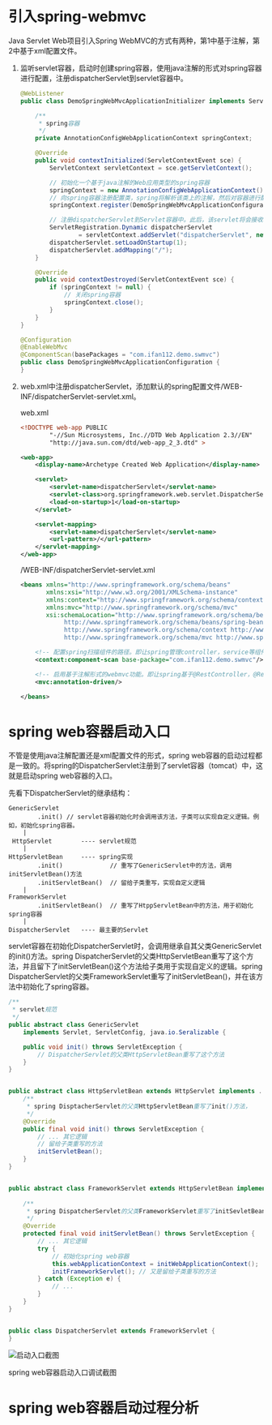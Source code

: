 # 引入spring-webmvc

Java Servlet Web项目引入Spring WebMVC的方式有两种，第1中基于注解，第2中基于xml配置文件。

1. 监听servlet容器，启动时创建spring容器，使用java注解的形式对spring容器进行配置，注册dispatcherServlet到servlet容器中。

   ```java
   @WebListener
   public class DemoSpringWebMvcApplicationInitializer implements ServletContextListener {
   
       /**
        * spring容器
        */
       private AnnotationConfigWebApplicationContext springContext;
   
       @Override
       public void contextInitialized(ServletContextEvent sce) {
           ServletContext servletContext = sce.getServletContext();
   
           // 初始化一个基于java注解的Web应用类型的spring容器
           springContext = new AnnotationConfigWebApplicationContext();
           // 向spring容器注册配置类，spring将解析该类上的注解，然后对容器进行配置
           springContext.register(DemoSpringWebMvcApplicationConfiguration.class);
   
           // 注册dispatcherServlet到Servlet容器中。此后，该servlet将会接收和分发所有请求
           ServletRegistration.Dynamic dispatcherServlet
                   = servletContext.addServlet("dispatcherServlet", new DispatcherServlet(springContext));
           dispatcherServlet.setLoadOnStartup(1);
           dispatcherServlet.addMapping("/");
       }
   
       @Override
       public void contextDestroyed(ServletContextEvent sce) {
           if (springContext != null) {
               // 关闭spring容器
               springContext.close();
           }
       }
   }
   ```

   ```java
   @Configuration
   @EnableWebMvc
   @ComponentScan(basePackages = "com.ifan112.demo.swmvc")
   public class DemoSpringWebMvcApplicationConfiguration {
   }
   ```

2. web.xml中注册dispatcherServlet，添加默认的spring配置文件/WEB-INF/dispatcherServlet-servlet.xml。

   web.xml

   ```xml
   <!DOCTYPE web-app PUBLIC
           "-//Sun Microsystems, Inc.//DTD Web Application 2.3//EN"
           "http://java.sun.com/dtd/web-app_2_3.dtd" >
   
   <web-app>
       <display-name>Archetype Created Web Application</display-name>
   
       <servlet>
           <servlet-name>dispatcherServlet</servlet-name>
           <servlet-class>org.springframework.web.servlet.DispatcherServlet</servlet-class>
           <load-on-startup>1</load-on-startup>
       </servlet>
   
       <servlet-mapping>
           <servlet-name>dispatcherServlet</servlet-name>
           <url-pattern>/</url-pattern>
       </servlet-mapping>
   </web-app>
   ```

   /WEB-INF/dispatcherServlet-servlet.xml

   ```xml
   <beans xmlns="http://www.springframework.org/schema/beans"
          xmlns:xsi="http://www.w3.org/2001/XMLSchema-instance"
          xmlns:context="http://www.springframework.org/schema/context"
          xmlns:mvc="http://www.springframework.org/schema/mvc"
          xsi:schemaLocation="http://www.springframework.org/schema/beans
               http://www.springframework.org/schema/beans/spring-beans-3.0.xsd
               http://www.springframework.org/schema/context http://www.springframework.org/schema/context/spring-context-3.0.xsd
               http://www.springframework.org/schema/mvc http://www.springframework.org/schema/mvc/spring-mvc.xsd">
   
       <!-- 配置spring扫描组件的路径。即让spring管理controller，service等组件类 -->
       <context:component-scan base-package="com.ifan112.demo.swmvc"/>
   
       <!-- 启用基于注解形式的webmvc功能。即让spring基于@RestController，@RequestMapping等注解分发、处理请求和响应 -->
       <mvc:annotation-driven/>
   
   </beans>
   ```



# spring web容器启动入口

不管是使用java注解配置还是xml配置文件的形式，spring web容器的启动过程都是一致的。将spring的DispatcherServlet注册到了servlet容器（tomcat）中，这就是启动spring web容器的入口。

先看下DispatcherServlet的继承结构：

```
GenericServlet
        .init()	// servlet容器初始化时会调用该方法，子类可以实现自定义逻辑。例如，初始化spring容器。
    |
 HttpServlet		---- servlet规范
    |
HttpServletBean		---- spring实现
        .init()             // 重写了GenericServlet中的方法，调用initServletBean()方法
        .initServletBean()  // 留给子类重写，实现自定义逻辑
    |
FrameworkServlet
        .initServletBean()  // 重写了HtppServletBean中的方法，用于初始化spring容器
    |
DispatcherServlet	---- 最主要的Servlet
```

servlet容器在初始化DispatcherServlet时，会调用继承自其父类GenericServlet的init()方法。spring DispatcherServlet的父类HttpServletBean重写了这个方法，并且留下了initServletBean()这个方法给子类用于实现自定义的逻辑。spring DispatcherServlet的父类FrameworkServlet重写了initServletBean()，并在该方法中初始化了spring容器。

```java
/**
 * servlet规范
 */
public abstract class GenericServlet
    implements Servlet, ServletConfig, java.io.Seralizable { 

    public void init() throws ServletException {
        // DispatcherServlet的父类HttpServletBean重写了这个方法
    }
}


public abstract class HttpServletBean extends HttpServlet implements .. {
    /**
     * spring DisptacherServlet的父类HttpServletBean重写了init()方法，
     */
    @Override
    public final void init() throws ServletException {
        // ... 其它逻辑
        // 留给子类重写的方法
        initServletBean();
    }
}


public abstract class FrameworkServlet extends HttpServletBean implements .. {
    
    /**
     * spring DispatcherServlet的父类FrameworkServlet重写了initSevletBean()方法
     */
    @Override
    protected final void initServletBean() throws ServletException {
        // ... 其它逻辑
        try {
            // 初始化spring web容器
            this.webApplicationContext = initWebApplicationContext();
            initFrameworkServlet();	// 又是留给子类重写的方法
        } catch (Exception e) {
            // ...
        }
    }
}


public class DispatcherServlet extends FrameworkServlet {
}
```

![启动入口截图](https://ws2.sinaimg.cn/large/006tKfTcgy1g0fcxmmx2gj30zh0u04ae.jpg)

spring web容器启动入口调试截图



# spring web容器启动过程分析
